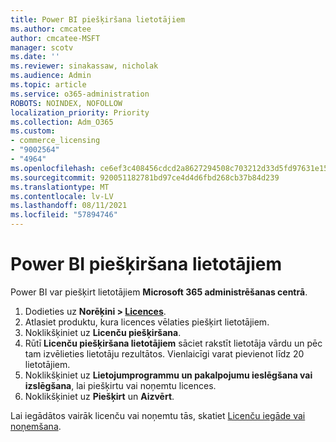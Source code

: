 ```yaml
---
title: Power BI piešķiršana lietotājiem
ms.author: cmcatee
author: cmcatee-MSFT
manager: scotv
ms.date: ''
ms.reviewer: sinakassaw, nicholak
ms.audience: Admin
ms.topic: article
ms.service: o365-administration
ROBOTS: NOINDEX, NOFOLLOW
localization_priority: Priority
ms.collection: Adm_O365
ms.custom:
- commerce_licensing
- "9002564"
- "4964"
ms.openlocfilehash: ce6ef3c408456cdcd2a8627294508c703212d33d5fd97631e1529e3f05e91bdc
ms.sourcegitcommit: 920051182781bd97ce4d4d6fbd268cb37b84d239
ms.translationtype: MT
ms.contentlocale: lv-LV
ms.lasthandoff: 08/11/2021
ms.locfileid: "57894746"
---
```

# <a name="assign-power-bi-to-users"></a>Power BI piešķiršana lietotājiem

Power BI var piešķirt lietotājiem **Microsoft 365 administrēšanas centrā**.  

1. Dodieties uz **Norēķini > [Licences](https://go.microsoft.com/fwlink/p/?linkid=842264)**.
2. Atlasiet produktu, kura licences vēlaties piešķirt lietotājiem.
3. Noklikšķiniet uz **Licenču piešķiršana**.
4. Rūtī **Licenču piešķiršana lietotājiem** sāciet rakstīt lietotāja vārdu un pēc tam izvēlieties lietotāju rezultātos. Vienlaicīgi varat pievienot līdz 20 lietotājiem.
5. Noklikšķiniet uz **Lietojumprogrammu un pakalpojumu ieslēgšana vai izslēgšana**, lai piešķirtu vai noņemtu licences.
6. Noklikšķiniet uz **Piešķirt** un **Aizvērt**.

Lai iegādātos vairāk licenču vai noņemtu tās, skatiet [Licenču iegāde vai noņemšana](https://docs.microsoft.com/microsoft-365/commerce/licenses/buy-licenses#buy-or-remove-licenses-for-your-business-subscription).